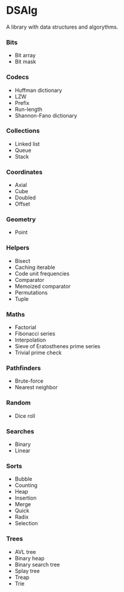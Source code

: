 # DSAlg

A library with data structures and algorythms.

### Bits

- Bit array
- Bit mask

### Codecs

- Huffman dictionary
- LZW
- Prefix
- Run-length
- Shannon-Fano dictionary

### Collections

- Linked list
- Queue
- Stack

### Coordinates

- Axial
- Cube
- Doubled
- Offset

### Geometry

- Point

### Helpers

- Bisect
- Caching iterable
- Code unit frequencies
- Comparator
- Memoized comparator
- Permutations
- Tuple

### Maths

- Factorial
- Fibonacci series
- Interpolation
- Sieve of Eratosthenes prime series
- Trivial prime check

### Pathfinders

- Brute-force
- Nearest neighbor

### Random

- Dice roll

### Searches

- Binary
- Linear

### Sorts

- Bubble
- Counting
- Heap
- Insertion
- Merge
- Quick
- Radix
- Selection

### Trees

- AVL tree
- Binary heap
- Binary search tree
- Splay tree
- Treap
- Trie
